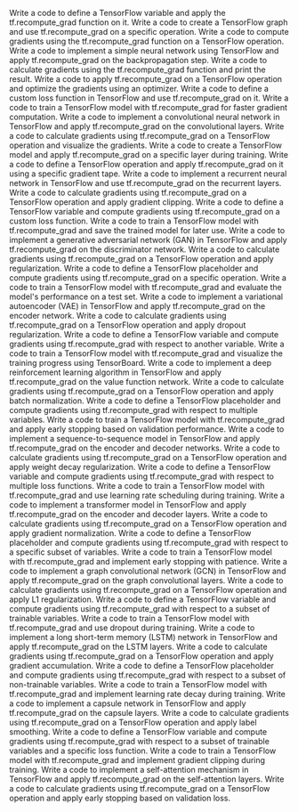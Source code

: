 Write a code to define a TensorFlow variable and apply the tf.recompute_grad function on it.
Write a code to create a TensorFlow graph and use tf.recompute_grad on a specific operation.
Write a code to compute gradients using the tf.recompute_grad function on a TensorFlow operation.
Write a code to implement a simple neural network using TensorFlow and apply tf.recompute_grad on the backpropagation step.
Write a code to calculate gradients using the tf.recompute_grad function and print the result.
Write a code to apply tf.recompute_grad on a TensorFlow operation and optimize the gradients using an optimizer.
Write a code to define a custom loss function in TensorFlow and use tf.recompute_grad on it.
Write a code to train a TensorFlow model with tf.recompute_grad for faster gradient computation.
Write a code to implement a convolutional neural network in TensorFlow and apply tf.recompute_grad on the convolutional layers.
Write a code to calculate gradients using tf.recompute_grad on a TensorFlow operation and visualize the gradients.
Write a code to create a TensorFlow model and apply tf.recompute_grad on a specific layer during training.
Write a code to define a TensorFlow operation and apply tf.recompute_grad on it using a specific gradient tape.
Write a code to implement a recurrent neural network in TensorFlow and use tf.recompute_grad on the recurrent layers.
Write a code to calculate gradients using tf.recompute_grad on a TensorFlow operation and apply gradient clipping.
Write a code to define a TensorFlow variable and compute gradients using tf.recompute_grad on a custom loss function.
Write a code to train a TensorFlow model with tf.recompute_grad and save the trained model for later use.
Write a code to implement a generative adversarial network (GAN) in TensorFlow and apply tf.recompute_grad on the discriminator network.
Write a code to calculate gradients using tf.recompute_grad on a TensorFlow operation and apply regularization.
Write a code to define a TensorFlow placeholder and compute gradients using tf.recompute_grad on a specific operation.
Write a code to train a TensorFlow model with tf.recompute_grad and evaluate the model's performance on a test set.
Write a code to implement a variational autoencoder (VAE) in TensorFlow and apply tf.recompute_grad on the encoder network.
Write a code to calculate gradients using tf.recompute_grad on a TensorFlow operation and apply dropout regularization.
Write a code to define a TensorFlow variable and compute gradients using tf.recompute_grad with respect to another variable.
Write a code to train a TensorFlow model with tf.recompute_grad and visualize the training progress using TensorBoard.
Write a code to implement a deep reinforcement learning algorithm in TensorFlow and apply tf.recompute_grad on the value function network.
Write a code to calculate gradients using tf.recompute_grad on a TensorFlow operation and apply batch normalization.
Write a code to define a TensorFlow placeholder and compute gradients using tf.recompute_grad with respect to multiple variables.
Write a code to train a TensorFlow model with tf.recompute_grad and apply early stopping based on validation performance.
Write a code to implement a sequence-to-sequence model in TensorFlow and apply tf.recompute_grad on the encoder and decoder networks.
Write a code to calculate gradients using tf.recompute_grad on a TensorFlow operation and apply weight decay regularization.
Write a code to define a TensorFlow variable and compute gradients using tf.recompute_grad with respect to multiple loss functions.
Write a code to train a TensorFlow model with tf.recompute_grad and use learning rate scheduling during training.
Write a code to implement a transformer model in TensorFlow and apply tf.recompute_grad on the encoder and decoder layers.
Write a code to calculate gradients using tf.recompute_grad on a TensorFlow operation and apply gradient normalization.
Write a code to define a TensorFlow placeholder and compute gradients using tf.recompute_grad with respect to a specific subset of variables.
Write a code to train a TensorFlow model with tf.recompute_grad and implement early stopping with patience.
Write a code to implement a graph convolutional network (GCN) in TensorFlow and apply tf.recompute_grad on the graph convolutional layers.
Write a code to calculate gradients using tf.recompute_grad on a TensorFlow operation and apply L1 regularization.
Write a code to define a TensorFlow variable and compute gradients using tf.recompute_grad with respect to a subset of trainable variables.
Write a code to train a TensorFlow model with tf.recompute_grad and use dropout during training.
Write a code to implement a long short-term memory (LSTM) network in TensorFlow and apply tf.recompute_grad on the LSTM layers.
Write a code to calculate gradients using tf.recompute_grad on a TensorFlow operation and apply gradient accumulation.
Write a code to define a TensorFlow placeholder and compute gradients using tf.recompute_grad with respect to a subset of non-trainable variables.
Write a code to train a TensorFlow model with tf.recompute_grad and implement learning rate decay during training.
Write a code to implement a capsule network in TensorFlow and apply tf.recompute_grad on the capsule layers.
Write a code to calculate gradients using tf.recompute_grad on a TensorFlow operation and apply label smoothing.
Write a code to define a TensorFlow variable and compute gradients using tf.recompute_grad with respect to a subset of trainable variables and a specific loss function.
Write a code to train a TensorFlow model with tf.recompute_grad and implement gradient clipping during training.
Write a code to implement a self-attention mechanism in TensorFlow and apply tf.recompute_grad on the self-attention layers.
Write a code to calculate gradients using tf.recompute_grad on a TensorFlow operation and apply early stopping based on validation loss.